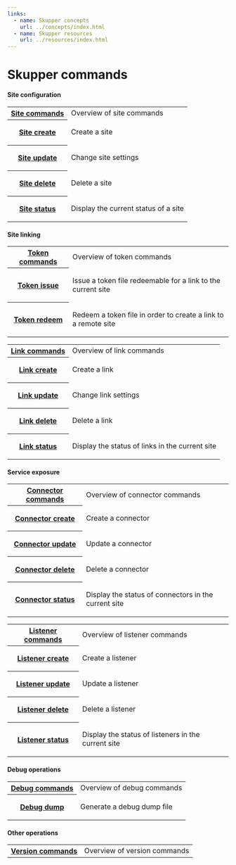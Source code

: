 ```yaml
---
links:
  - name: Skupper concepts
    url: ../concepts/index.html
  - name: Skupper resources
    url: ../resources/index.html
---
```


# Skupper commands

#### Site configuration

<table class="objects">
<tr><th><a href="site.html">Site commands</a></th><td>Overview of site commands</td></tr>
<tr><th><a href="site-create.html">Site create</a></th><td><p>Create a site</p>
</td></tr>
<tr><th><a href="site-update.html">Site update</a></th><td><p>Change site settings</p>
</td></tr>
<tr><th><a href="site-delete.html">Site delete</a></th><td><p>Delete a site</p>
</td></tr>
<tr><th><a href="site-status.html">Site status</a></th><td><p>Display the current status of a site</p>
</td></tr>
</table>


#### Site linking

<table class="objects">
<tr><th><a href="token.html">Token commands</a></th><td>Overview of token commands</td></tr>
<tr><th><a href="token-issue.html">Token issue</a></th><td><p>Issue a token file redeemable for a link to the current site</p>
</td></tr>
<tr><th><a href="token-redeem.html">Token redeem</a></th><td><p>Redeem a token file in order to create a link to a remote site</p>
</td></tr>
</table>

<table class="objects">
<tr><th><a href="link.html">Link commands</a></th><td>Overview of link commands</td></tr>
<tr><th><a href="link-create.html">Link create</a></th><td><p>Create a link</p>
</td></tr>
<tr><th><a href="link-update.html">Link update</a></th><td><p>Change link settings</p>
</td></tr>
<tr><th><a href="link-delete.html">Link delete</a></th><td><p>Delete a link</p>
</td></tr>
<tr><th><a href="link-status.html">Link status</a></th><td><p>Display the status of links in the current site</p>
</td></tr>
</table>


#### Service exposure

<table class="objects">
<tr><th><a href="connector.html">Connector commands</a></th><td>Overview of connector commands</td></tr>
<tr><th><a href="connector-create.html">Connector create</a></th><td><p>Create a connector</p>
</td></tr>
<tr><th><a href="connector-update.html">Connector update</a></th><td><p>Update a connector</p>
</td></tr>
<tr><th><a href="connector-delete.html">Connector delete</a></th><td><p>Delete a connector</p>
</td></tr>
<tr><th><a href="connector-status.html">Connector status</a></th><td><p>Display the status of connectors in the current site</p>
</td></tr>
</table>

<table class="objects">
<tr><th><a href="listener.html">Listener commands</a></th><td>Overview of listener commands</td></tr>
<tr><th><a href="listener-create.html">Listener create</a></th><td><p>Create a listener</p>
</td></tr>
<tr><th><a href="listener-update.html">Listener update</a></th><td><p>Update a listener</p>
</td></tr>
<tr><th><a href="listener-delete.html">Listener delete</a></th><td><p>Delete a listener</p>
</td></tr>
<tr><th><a href="listener-status.html">Listener status</a></th><td><p>Display the status of listeners in the current site</p>
</td></tr>
</table>


#### Debug operations

<table class="objects">
<tr><th><a href="debug.html">Debug commands</a></th><td>Overview of debug commands</td></tr>
<tr><th><a href="debug-dump.html">Debug dump</a></th><td><p>Generate a debug dump file</p>
</td></tr>
</table>


#### Other operations

<table class="objects">
<tr><th><a href="version.html">Version commands</a></th><td>Overview of version commands</td></tr>
</table>

